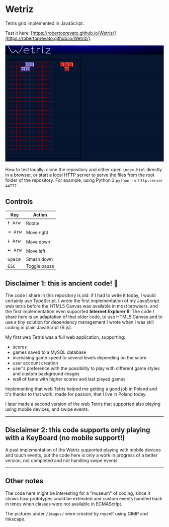 # Wetriz
Tetris grid implemented in JavaScript.

Test it here: [https://robertoprevato.github.io/Wetriz/](https://robertoprevato.github.io/Wetriz/).

![Wetriz](./wetriz.gif)

How to test locally: clone the repository and either open `index.html` directly in a
browser, or start a local HTTP server to serve the files from the root folder
of the repository. For example, using Python 3 `python -m http.server 44777`.

## Controls

| Key              | Action       |
| ---------------- | ------------ |
| <kbd>🠅 Arw</kbd> | Rotate       |
| <kbd>🠆 Arw</kbd> | Move right   |
| <kbd>🠇 Arw</kbd> | Move down    |
| <kbd>🠄 Arw</kbd> | Move left    |
| <kbd>Space</kbd> | Smash down   |
| <kbd>ESC</kbd>   | Toggle pause |

## Disclaimer 1: this is ancient code! 🦖
The code I share in this repository is old: if I had to write it today, I would
certainly use TypeScript. I wrote the first implementation of my JavaScript web tetris
before the HTML5 Canvas was available in most browsers, and the first implementation even
supported **Internet Explorer 6**! The code I share here is an adaptation of that
older code, to use HTML5 Canvas and to use a tiny solution for dependency management
I wrote when I was still coding in plain JavaScript (R.js).

My first web Tetris was a full web application, supporting:
* scores
* games saved to a MySQL database
* increasing game speed to several levels depending on the score
* user account creation
* user's preference with the possibility to play with different game styles and custom background images
* wall of fame with higher scores and last played games

Implementing that web Tetris helped me getting a good job in Poland and it's
thanks to that work, made for passion, that I live in Poland today.

I later made a second version of the web Tetris that supported also playing
using mobile devices, and swipe events.

---

## Disclaimer 2: this code supports only playing with a KeyBoard (no mobile support!)

A past implementation of the Wetriz supported playing with mobile devices and
touch events, but the code here is only a work in progress of a better version,
not completed and not handling swipe events.

---

## Other notes

The code here might be interesting for a "museum" of coding, since it shows how
prototypes could be extended and custom events handled back in times when
classes were not available in ECMAScript.

The pictures under `/images/` were created by myself using GIMP and Inkscape.
